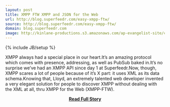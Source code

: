 ```yaml
---
layout: post
title: XMPP FTW XMPP and JSON for the Web
url: http://blog.superfeedr.com/easy-xmpp-ftw/
source: http://blog.superfeedr.com/easy-xmpp-ftw/
domain: blog.superfeedr.com
image: http://kinlane-productions.s3.amazonaws.com/ap-evangelist-site/curated/screenshots/8870_blog_superfeedr_com.png
---
```

{% include JB/setup %}<p>XMPP always had a special place in our heart.It’s an amazing protocol which comes with presence, addressing, as well as PubSub baked in.It’s no surprise we’ve had an XMPP API since day 1 at Superfeedr.Now, though, XMPP scares a lot of people because of it’s X part: it uses XML as its data schema.Knowing that, Lloyd, an extremely talented web developer invented a very elegant solution for people to discover XMPP without dealing with the XML at all, thru XMPP for the Web (XMPP-FTW).</p>
<center><p><a href="http://blog.superfeedr.com/easy-xmpp-ftw/" style='padding:25px; font-sze:18px; font-weight: bold;'>Read Full Story</a></p></center>
